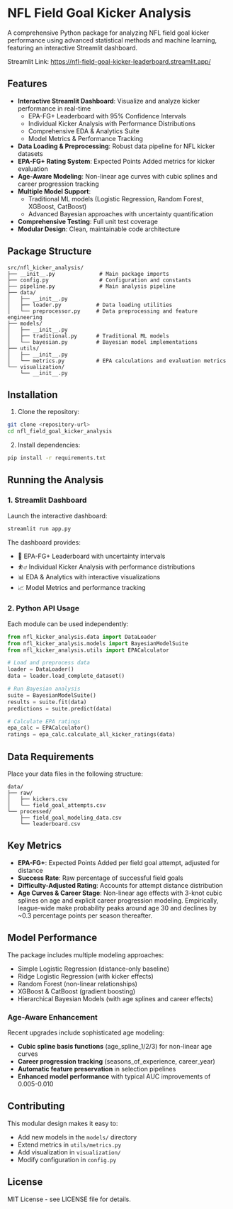 # NFL Field Goal Kicker Analysis

A comprehensive Python package for analyzing NFL field goal kicker performance using advanced statistical methods and machine learning, featuring an interactive Streamlit dashboard.

Streamlit Link: https://nfl-field-goal-kicker-leaderboard.streamlit.app/

## Features

- **Interactive Streamlit Dashboard**: Visualize and analyze kicker performance in real-time
  - EPA-FG+ Leaderboard with 95% Confidence Intervals
  - Individual Kicker Analysis with Performance Distributions
  - Comprehensive EDA & Analytics Suite
  - Model Metrics & Performance Tracking
- **Data Loading & Preprocessing**: Robust data pipeline for NFL kicker datasets
- **EPA-FG+ Rating System**: Expected Points Added metrics for kicker evaluation
- **Age-Aware Modeling**: Non-linear age curves with cubic splines and career progression tracking
- **Multiple Model Support**: 
  - Traditional ML models (Logistic Regression, Random Forest, XGBoost, CatBoost)
  - Advanced Bayesian approaches with uncertainty quantification
- **Comprehensive Testing**: Full unit test coverage
- **Modular Design**: Clean, maintainable code architecture

## Package Structure

```
src/nfl_kicker_analysis/
├── __init__.py              # Main package imports
├── config.py                # Configuration and constants
├── pipeline.py              # Main analysis pipeline
├── data/
│   ├── __init__.py
│   ├── loader.py           # Data loading utilities
│   └── preprocessor.py     # Data preprocessing and feature engineering
├── models/
│   ├── __init__.py
│   ├── traditional.py      # Traditional ML models
│   └── bayesian.py         # Bayesian model implementations
├── utils/
│   ├── __init__.py
│   └── metrics.py          # EPA calculations and evaluation metrics
└── visualization/
    └── __init__.py
```

## Installation

1. Clone the repository:
```bash
git clone <repository-url>
cd nfl_field_goal_kicker_analysis
```

2. Install dependencies:
```bash
pip install -r requirements.txt
```

## Running the Analysis

### 1. Streamlit Dashboard

Launch the interactive dashboard:
```bash
streamlit run app.py
```

The dashboard provides:
- 🔬 EPA-FG+ Leaderboard with uncertainty intervals
- ⛹️‍♂️ Individual Kicker Analysis with performance distributions
- 📊 EDA & Analytics with interactive visualizations
- 📈 Model Metrics and performance tracking

### 2. Python API Usage

Each module can be used independently:

```python
from nfl_kicker_analysis.data import DataLoader
from nfl_kicker_analysis.models import BayesianModelSuite
from nfl_kicker_analysis.utils import EPACalculator

# Load and preprocess data
loader = DataLoader()
data = loader.load_complete_dataset()

# Run Bayesian analysis
suite = BayesianModelSuite()
results = suite.fit(data)
predictions = suite.predict(data)

# Calculate EPA ratings
epa_calc = EPACalculator()
ratings = epa_calc.calculate_all_kicker_ratings(data)
```

## Data Requirements

Place your data files in the following structure:
```
data/
├── raw/
│   ├── kickers.csv
│   └── field_goal_attempts.csv
└── processed/
    ├── field_goal_modeling_data.csv
    └── leaderboard.csv
```

## Key Metrics

- **EPA-FG+**: Expected Points Added per field goal attempt, adjusted for distance
- **Success Rate**: Raw percentage of successful field goals
- **Difficulty-Adjusted Rating**: Accounts for attempt distance distribution
- **Age Curves & Career Stage**: Non-linear age effects with 3-knot cubic splines on age and explicit career progression modeling. Empirically, league-wide make probability peaks around age 30 and declines by ~0.3 percentage points per season thereafter.

## Model Performance

The package includes multiple modeling approaches:
- Simple Logistic Regression (distance-only baseline)  
- Ridge Logistic Regression (with kicker effects)
- Random Forest (non-linear relationships)
- XGBoost & CatBoost (gradient boosting)
- Hierarchical Bayesian Models (with age splines and career effects)

### Age-Aware Enhancement
Recent upgrades include sophisticated age modeling:
- **Cubic spline basis functions** (age_spline_1/2/3) for non-linear age curves
- **Career progression tracking** (seasons_of_experience, career_year) 
- **Automatic feature preservation** in selection pipelines
- **Enhanced model performance** with typical AUC improvements of 0.005-0.010

## Contributing

This modular design makes it easy to:
- Add new models in the `models/` directory
- Extend metrics in `utils/metrics.py`
- Add visualization in `visualization/`
- Modify configuration in `config.py`

## License

MIT License - see LICENSE file for details.
